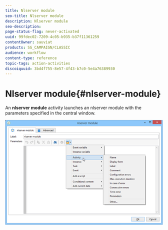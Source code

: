 ```yaml
---
title: Nlserver module
seo-title: Nlserver module
description: Nlserver module
seo-description: 
page-status-flag: never-activated
uuid: 99fdec02-7209-4c05-b935-b37f11361259
contentOwner: sauviat
products: SG_CAMPAIGN/CLASSIC
audience: workflow
content-type: reference
topic-tags: action-activities
discoiquuid: 3bd4f755-8e57-4f43-b7c0-5e4a76389930
---
```


# Nlserver module{#nlserver-module}

An **nlserver module** activity launches an nlserver module with the parameters specified in the central window.

![](assets/nlserver_module_edit.png)

